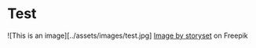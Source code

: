 # Test
![This is an image][../assets/images/test.jpg]
<a href="https://www.freepik.com/free-vector/software-code-testing-concept-illustration_21532465.htm#query=code%20testing&position=4&from_view=keyword">Image by storyset</a> on Freepik
